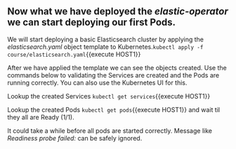 ## Now what we have deployed the *elastic-operator* we can start deploying our first Pods. 

We will start deploying a basic Elasticsearch cluster by applying the *elasticsearch.yaml* object template to Kubernetes.`kubectl apply -f course/elasticsearch.yaml`{{execute HOST1}} 

After we have applied the template we can see the objects created. Use the commands below to validating the Services are created and the Pods are running  correctly. You can also use the Kubernetes UI for this.

Lookup the created Services `kubectl get services`{{execute HOST1}}

Lookup the created Pods `kubectl get pods`{{execute HOST1}} and wait til they all are Ready (1/1).

It could take a while before all pods are started correctly. Message like *Readiness probe failed:* can be safely ignored.
